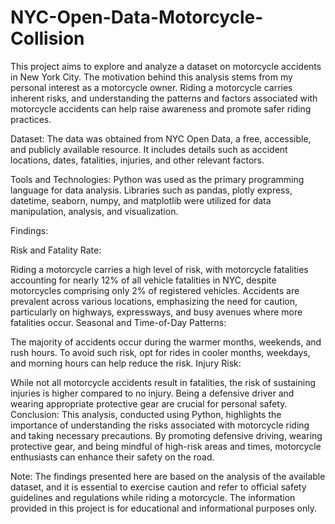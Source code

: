 # NYC-Open-Data-Motorcycle-Collision
This project aims to explore and analyze a dataset on motorcycle accidents in New York City. The motivation behind this analysis stems from my personal interest as a motorcycle owner. Riding a motorcycle carries inherent risks, and understanding the patterns and factors associated with motorcycle accidents can help raise awareness and promote safer riding practices.

Dataset:
The data was obtained from NYC Open Data, a free, accessible, and publicly available resource. It includes details such as accident locations, dates, fatalities, injuries, and other relevant factors.

Tools and Technologies:
Python was used as the primary programming language for data analysis. Libraries such as pandas, plotly express, datetime, seaborn, numpy, and matplotlib were utilized for data manipulation, analysis, and visualization.

Findings:

Risk and Fatality Rate:

Riding a motorcycle carries a high level of risk, with motorcycle fatalities accounting for nearly 12% of all vehicle fatalities in NYC, despite motorcycles comprising only 2% of registered vehicles.
Accidents are prevalent across various locations, emphasizing the need for caution, particularly on highways, expressways, and busy avenues where more fatalities occur.
Seasonal and Time-of-Day Patterns:

The majority of accidents occur during the warmer months, weekends, and rush hours. To avoid such risk, opt for rides in cooler months, weekdays, and morning hours can help reduce the risk.
Injury Risk:

While not all motorcycle accidents result in fatalities, the risk of sustaining injuries is higher compared to no injury. Being a defensive driver and wearing appropriate protective gear are crucial for personal safety.
Conclusion:
This analysis, conducted using Python, highlights the importance of understanding the risks associated with motorcycle riding and taking necessary precautions. By promoting defensive driving, wearing protective gear, and being mindful of high-risk areas and times, motorcycle enthusiasts can enhance their safety on the road.

Note:
The findings presented here are based on the analysis of the available dataset, and it is essential to exercise caution and refer to official safety guidelines and regulations while riding a motorcycle. The information provided in this project is for educational and informational purposes only.
